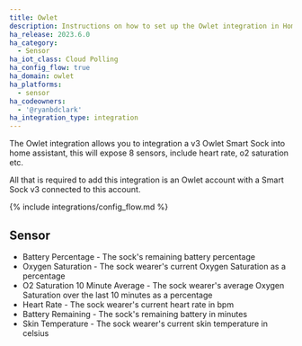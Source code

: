 ```yaml
---
title: Owlet
description: Instructions on how to set up the Owlet integration in Home Assistant.
ha_release: 2023.6.0
ha_category:
  - Sensor
ha_iot_class: Cloud Polling
ha_config_flow: true
ha_domain: owlet
ha_platforms:
  - sensor
ha_codeowners:
  - '@ryanbdclark'
ha_integration_type: integration
---
```


The Owlet integration allows you to integration a v3 Owlet Smart Sock into home assistant, this will expose 8 sensors, include heart rate, o2 saturation etc.

All that is required to add this integration is an Owlet account with a Smart Sock v3 connected to this account.

{% include integrations/config_flow.md %}

## Sensor

- Battery Percentage - The sock's remaining battery percentage
- Oxygen Saturation - The sock wearer's current Oxygen Saturation as a percentage
- O2 Saturation 10 Minute Average - The sock wearer's average Oxygen Saturation over the last 10 minutes as a percentage
- Heart Rate - The sock wearer's current heart rate in bpm
- Battery Remaining - The sock's remaining battery in minutes
- Skin Temperature - The sock wearer's current skin temperature in celsius
